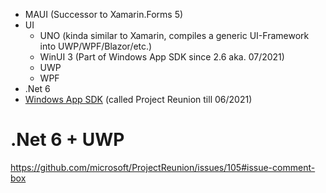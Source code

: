 - MAUI (Successor to Xamarin.Forms 5)
- UI
  - UNO (kinda similar to Xamarin, compiles a generic UI-Framework into UWP/WPF/Blazor/etc.)
  - WinUI 3 (Part of Windows App SDK since 2.6 aka. 07/2021)
  - UWP
  - WPF
- .Net 6
- [Windows App SDK](https://github.com/microsoft/WindowsAppSDK) (called Project Reunion till 06/2021)

# .Net 6 + UWP
https://github.com/microsoft/ProjectReunion/issues/105#issue-comment-box
